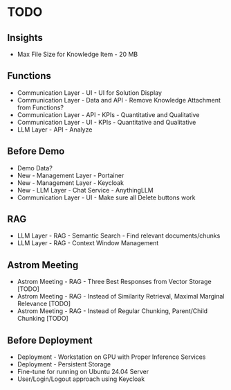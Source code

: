 # TODO

## Insights
- Max File Size for Knowledge Item - 20 MB

## Functions
- Communication Layer - UI - UI for Solution Display 
- Communication Layer - Data and API - Remove Knowledge Attachment from Functions?
- Communication Layer - API - KPIs - Quantitative and Qualitative
- Communication Layer - UI - KPIs - Quantitative and Qualitative
- LLM Layer - API - Analyze

## Before Demo
- Demo Data?
- New - Management Layer - Portainer
- New - Management Layer - Keycloak
- New - LLM Layer - Chat Service - AnythingLLM
- Communication Layer - UI - Make sure all Delete buttons work

## RAG
- LLM Layer - RAG - Semantic Search - Find relevant documents/chunks
- LLM Layer - RAG - Context Window Management

## Astrom Meeting
- Astrom Meeting - RAG - Three Best Responses from Vector Storage [TODO]
- Astrom Meeting - RAG - Instead of Similarity Retrieval, Maximal Marginal Relevance [TODO]
- Astrom Meeting - RAG - Instead of Regular Chunking, Parent/Child Chunking [TODO]

## Before Deployment
- Deployment - Workstation on GPU with Proper Inference Services
- Deployment - Persistent Storage
- Fine-tune for running on Ubuntu 24.04 Server
- User/Login/Logout approach using Keycloak